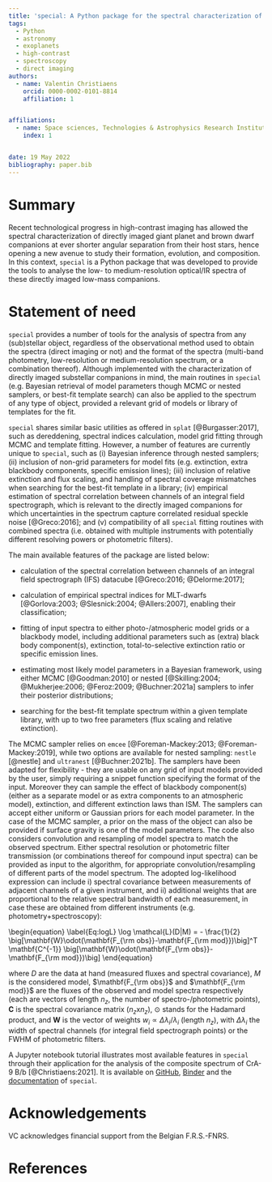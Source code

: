 ```yaml
---
title: 'special: A Python package for the spectral characterization of directly imaged low-mass companions'
tags:
  - Python
  - astronomy
  - exoplanets
  - high-contrast
  - spectroscopy
  - direct imaging
authors:
  - name: Valentin Christiaens
    orcid: 0000-0002-0101-8814
    affiliation: 1


affiliations:
  - name: Space sciences, Technologies & Astrophysics Research Institute, Université de Liège, Belgium
    index: 1


date: 19 May 2022
bibliography: paper.bib
---
```


# Summary

Recent technological progress in high-contrast imaging has allowed the spectral 
characterization of directly imaged giant planet and brown dwarf companions at 
ever shorter angular separation from their host stars, hence opening a new 
avenue to study their formation, evolution, and composition. In this context, 
``special`` is a Python package that was developed to provide the tools to 
analyse the low- to medium-resolution optical/IR spectra of these directly 
imaged low-mass companions.

# Statement of need

``special`` provides a number of tools for the analysis of spectra from any (sub)stellar 
object, regardless of the observational method used to obtain the spectra (direct imaging 
or not) and the format of the spectra (multi-band photometry, low-resolution or 
medium-resolution spectrum, or a combination thereof). Although implemented with
the characterization of directly imaged substellar companions in mind, the main routines 
in ``special`` (e.g. Bayesian retrieval of model parameters though MCMC or nested 
samplers, or best-fit template search) can also be applied to the spectrum of any type of 
object, provided a relevant grid of models or library of templates for the fit.

``special`` shares similar basic utilities as offered in ``splat`` [@Burgasser:2017], such as 
dereddening, spectral indices calculation, model grid fitting through MCMC and template 
fitting. However, a number of features are currently unique to ``special``, such as (i) Bayesian 
inference through nested samplers; (ii) inclusion of non-grid parameters for model fits (e.g. 
extinction, extra blackbody components, specific emission lines); (iii) inclusion of relative 
extinction and flux scaling, and handling of spectral coverage mismatches when searching 
for the best-fit template in a library; (iv) empirical estimation of spectral correlation between 
channels of an integral field spectrograph, which is relevant to the directly imaged companions 
for which uncertainties in the spectrum capture correlated residual speckle noise [@Greco:2016]; 
and (v) compatibility of all ``special`` fitting routines with combined spectra (i.e. obtained with 
multiple instruments with potentially different resolving powers or photometric filters).

The main available features of the package are listed below:

* calculation of the spectral correlation between channels of an integral field
spectrograph (IFS) datacube [@Greco:2016; @Delorme:2017];

* calculation of empirical spectral indices for MLT-dwarfs 
[@Gorlova:2003; @Slesnick:2004; @Allers:2007], enabling their 
classification;

* fitting of input spectra to either photo-/atmospheric model grids or a blackbody model, 
including additional parameters such as (extra) black body component(s), extinction,
 total-to-selective extinction ratio or specific emission lines.

* estimating most likely model parameters in a Bayesian framework, using either 
MCMC [@Goodman:2010] or nested 
[@Skilling:2004; @Mukherjee:2006; @Feroz:2009; @Buchner:2021a] samplers to infer 
their posterior distributions;

* searching for the best-fit template spectrum within a given template library, 
with up to two free parameters (flux scaling and relative extinction).

The MCMC sampler relies on ``emcee`` 
[@Foreman-Mackey:2013; @Foreman-Mackey:2019], while two options are available 
for nested sampling: ``nestle`` [@nestle] and ``ultranest`` [@Buchner:2021b]. 
The samplers have been adapted for flexibility - they are usable on any grid of 
input models provided by the user, simply requiring a snippet function 
specifying the format of the input. Moreover they can sample the effect of 
blackbody component(s) (either as a separate model or as extra components to an 
atmospheric model), extinction, and different extinction laws than ISM. The 
samplers can accept either uniform or Gaussian priors for each model parameter. 
In the case of the MCMC sampler, a prior on the mass of the object can also be 
provided if surface gravity is one of the model parameters. The code also 
considers convolution and resampling of model spectra to match the observed 
spectrum. Either spectral resolution or photometric filter transmission (or 
combinations thereof for compound input spectra) can be provided as input to 
the algorithm, for appropriate convolution/resampling of different parts of the 
model spectrum. The adopted log-likelihood expression can include i) spectral 
covariance between measurements of adjacent channels of a given instrument, 
and ii) additional weights that are proportional to the relative spectral 
bandwidth of each measurement, in case these are obtained from different 
instruments (e.g. photometry+spectroscopy):

\begin{equation}
\label{Eq:logL}
\log \mathcal{L}(D|M) = - \frac{1}{2} \big[\mathbf{W}\odot(\mathbf{F_{\rm obs}}-\mathbf{F_{\rm mod}})\big]^T \mathbf{C^{-1}} \big[\mathbf{W}\odot(\mathbf{F_{\rm obs}}-\mathbf{F_{\rm mod}})\big]
\end{equation}

where $D$ are the data at hand (measured fluxes and spectral covariance), 
$M$ is the considered model, $\mathbf{F_{\rm obs}}$ and $\mathbf{F_{\rm mod}}$ 
are the fluxes of the observed and model spectra respectively (each are vectors of 
length $n_z$, the number of spectro-/photometric points), $\mathbf{C}$ is 
the spectral covariance matrix ($n_z$x$n_z$), $\odot$ stands for the Hadamard product, and 
$\mathbf{W}$ is the vector of weights $w_i \propto \Delta\lambda_i/\lambda_i$ (length $n_z$), 
with $\Delta\lambda_i$ the width of spectral channels (for integral field spectrograph 
points) or the FWHM of photometric filters.

A Jupyter notebook tutorial illustrates most available features in ``special`` 
through their application for the analysis of the composite spectrum of CrA-9 B/b 
[@Christiaens:2021]. It is available on 
[GitHub](https://github.com/VChristiaens/special_extras), 
[Binder](https://mybinder.org/v2/gh/VChristiaens/special_extras/main) and the 
[documentation](https://special.readthedocs.io/en/latest/) of ``special``.

# Acknowledgements

VC acknowledges financial support from the Belgian F.R.S.-FNRS.

# References
